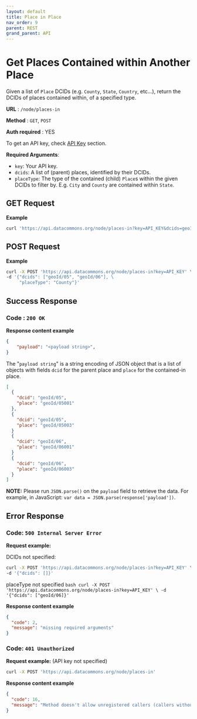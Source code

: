 ```yaml
---
layout: default
title: Place in Place
nav_order: 9
parent: REST
grand_parent: API
---
```


# Get Places Contained within Another Place

Given a list of `Place` DCIDs (e.g. `County`, `State`, `Country`, etc...),
return the DCIDs of places contained within, of a specified type.

**URL** : `/node/places-in`

**Method** : `GET`, `POST`

**Auth required** : YES

To get an API key, check [API Key](https://datacommonsorg.github.io/docsite/api/api_key.html) section.

**Required Arguments**:

*   `key`: Your API key.
*   `dcids`: A list of (parent) places, identified by their DCIDs.
*   `placeType`: The type of the contained (child) `Place`s within the given
    DCIDs to filter by. E.g. `City` and `County` are contained within `State`.

## GET Request

**Example**

```bash
curl 'https://api.datacommons.org/node/places-in?key=API_KEY&dcids=geoId/05&dcids=geoId/06&placeType=County'
```

## POST Request

**Example**

```bash
curl -X POST 'https://api.datacommons.org/node/places-in?key=API_KEY' \
-d '{"dcids": ["geoId/05", "geoId/06"], \
     "placeType": "County"}'
```

## Success Response

### **Code** : `200 OK`

**Response content example**

```json
{
    "payload": "<payload string>",
}
```

The "`payload string`" is a string encoding of JSON object that is a list of
objects with fields `dcid` for the parent place and `place` for the contained-in
place.

```json
[
  {
    "dcid": "geoId/05",
    "place": "geoId/05001"
  },
  {
    "dcid": "geoId/05",
    "place": "geoId/05003"
  }
  {
    "dcid": "geoId/06",
    "place": "geoId/06001"
  }
  {
    "dcid": "geoId/06",
    "place": "geoId/06003"
  }
]
```

**NOTE:** Please run `JSON.parse()` on the `payload` field to retrieve the data.
For example, in JavaScript: `var data = JSON.parse(response['payload'])`.

## Error Response

### **Code**: `500 Internal Server Error`

**Request example:**

DCIDs not specified:

```bash
curl -X POST 'https://api.datacommons.org/node/places-in?key=API_KEY' \
-d '{"dcids": []}'
```

placeType not specified `bash curl -X POST
'https://api.datacommons.org/node/places-in?key=API_KEY' \ -d '{"dcids":
["geoId/06]}'`

**Response content example**

```json
{
  "code": 2,
  "message": "missing required arguments"
}
```

### **Code**: `401 Unauthorized`

**Request example:** (API key not specified)

```bash
curl -X POST 'https://api.datacommons.org/node/places-in'
```

**Response content example**

```json
{
  "code": 16,
  "message": "Method doesn't allow unregistered callers (callers without established identity). Please use API Key or other form of API consumer identity to call this API."
}
```